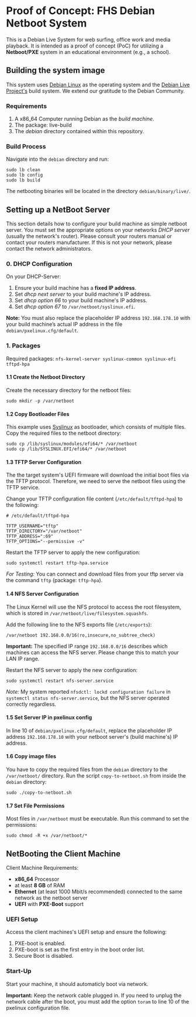 # Proof of Concept: FHS Debian Netboot System
This is a Debian Live System for web surfing, office work and media playback.  It is intended as a proof of concept (PoC) for utilizing a **Netboot/PXE** system in an educational environment (e.g., a school).

## Building the system image
This system uses [Debian Linux](https://www.debian.org/) as the operating system and the [Debian Live Project's](https://www.debian.org/devel/debian-live/) build system. We extend our gratitude to the Debian Community.

### Requirements
1. A x86_64 Computer running Debian as the *build machine*.
2. The package: live-build
3. The *debian* directory contained within this repository.

### Build Process
Navigate into the `debian` directory and run:

```
sudo lb clean
sudo lb config
sudo lb build
```

The netbooting binaries will be located in the directory `debian/binary/live/`.

## Setting up a NetBoot Server
This section details how to configure your build machine as simple netboot server. You must set the appropriate options on your networks *DHCP server* (usually the network's router). Please consult your routers manual or contact your routers manufacturer. If this is not your network, please contact the network administrators.

### 0. DHCP Configuration
On your DHCP-Server:
1. Ensure your build machine has a **fixed IP address**.
2. Set *dhcp next server* to your build machine's IP address.
3. Set *dhcp option 66* to your build machine's IP address.
4. Set *dhcp option 67* to `/var/netboot/syslinux.efi`.

**Note:** You must also replace the placeholder IP address `192.168.178.10` with your build machine’s actual IP address in the file `debian/pxelinux.cfg/default`.

### 1. Packages
Required packages: `nfs-kernel-server syslinux-common syslinux-efi tftpd-hpa`

#### 1.1 Create the Netboot Directory
Create the necessary directory for the netboot files:
```
sudo mkdir -p /var/netboot
```

#### 1.2 Copy Bootloader Files
This example uses [Syslinux](https://syslinux.org/) as bootloader, which consists of multiple files. Copy the required files to the netboot directory:

```
sudo cp /lib/syslinux/modules/efi64/* /var/netboot
sudo cp /lib/SYSLINUX.EFI/efi64/* /var/netboot
```

#### 1.3 TFTP Server Configuration
The the target system's UEFI firmware will download the initial boot files via the TFTP protocol. Therefore, we need to serve the netboot files using the TFTP service.

Change your TFTP configuration file content (`/etc/default/tftpd-hpa`) to the following:
```
# /etc/default/tftpd-hpa

TFTP_USERNAME="tftp"
TFTP_DIRECTORY="/var/netboot"
TFTP_ADDRESS=":69"
TFTP_OPTIONS="--permissive -v"
```

Restart the TFTP server to apply the new configuration:
```
sudo systemctl restart tftp-hpa.service
```

*For Testing:* You can connect and download files from your tftp server via the command `tftp` (package: `tftp-hpa`).

#### 1.4 NFS Server Configuration
The Linux Kernel will use the NFS protocol to access the root filesystem, which is stored in `/var/netboot/live/filesystem.squashfs`.

Add the following line to the NFS exports file (`/etc/exports`):
```
/var/netboot 192.168.0.0/16(ro,insecure,no_subtree_check)
```

**Important:** The specified IP range `192.168.0.0/16` describes which machines can access the NFS server. Please change this to match your LAN IP range.

Restart the NFS server to apply the new configuration:
```
sudo systemctl restart nfs-server.service
```

*Note:* My system reported `nfsdctl: lockd configuration failure` in `systemctl status nfs-server.service`, but the NFS server operated correctly regardless.

#### 1.5 Set Server IP in pxelinux config
In line 10 of `debian/pxelinux.cfg/default`, replace the placeholder IP address `192.168.178.10` with your netboot server's (build machine's) IP address.

#### 1.6 Copy image files
You have to copy the required files from the `debian` directory to the  `/var/netboot/` directory. Run the script `copy-to-netboot.sh` from inside the `debian` directory:
```
sudo ./copy-to-netboot.sh
```


#### 1.7 Set File Permissions
Most files in `/var/netboot` must be executable. Run this command to set the permissions:
```
sudo chmod -R +x /var/netboot/*
```


## NetBooting the Client Machine
Client Machine Requirements:
* **x86_64** Processor
* at least **8 GB** of RAM
* **Ethernet** (at least 1000 Mbit/s recommended) connected to the same network as the netboot server
* **UEFI** with **PXE-Boot** support

### UEFI Setup
Access the client machines's UEFI setup and ensure the following:
1. PXE-boot is enabled.
2. PXE-boot is set as the first entry in the boot order list.
3. Secure Boot is disabled.

### Start-Up
Start your machine, it should automaticly boot via network. 

**Important:** Keep the network cable plugged in. If you need to unplug the network cable after the boot, you must add the option `toram` to line 10 of the pxelinux configuration file.

